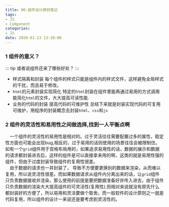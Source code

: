 ```yaml
---
title: 06.组件设计原则笔记
tags:
- JS
- Component
categories:
- JS
date: 2020-01-23 13:20:00
---
```

### 1 组件的意义？
::: tip
或者说组件还来了哪些好处？
:::

*  样式隔离和封装	每个组件的样式只能是组件内的样式文件，这样避免全局样式的干扰，而且易于修改。
* `html`的元素封装实现简化 特定的`html`封装在组件里能再通过易用的方式调用能简化`html`的文件，大大提高可读性能.
* 业务的代码的封装 提高代码的可维护性
  总结下来就是封装实现代码的可复用可维护，用程序的封装概念去封装`html`、`css`和`js`

 <!--more-->

### 2 组件的灵活性和易用性之间做选择,找到一人平衡点啊

&emsp;一个组件的灵活性的易用性是相对的。过于灵活往往需要配置过多的属性，稳定性方面也可能会出现bug,相反的，过于易用的话则使用的场景往往会被限制住。如有一个`grid`组件用于宫格布局用的，如果追求易用性的话，数据的展示和数据的请求都封装进去后，这样的组件是可以直接拿来用的啊，这类的就是易用性强的组件，但由于过度封装导致组件的复用性很差。  
&emsp;由于数据的请求也一并封装了， 导致不方便要更换别的数据来渲染，从而难以复用，所以说灵活性很差。而如果数据请求从组件内分离出来的话，让`grid`组件只负责数据接收并渲染，那么使用的前提是要把数据准备好并传入进去，由于组件只负责数据的渲染大大提高组件的可灵活性(复用性),但相对来说就没有原先什么都封装好的方便了，所以易用和灵活要做个取舍。而一般软件的设计原则之一就是代码复用，所以组件的设计一来说还是要考虑到灵活性的。